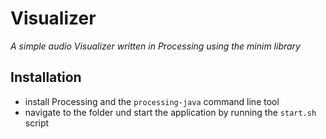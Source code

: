 # Visualizer
<i>A simple audio Visualizer written in Processing using the minim library</i>

## Installation
* install Processing and the `processing-java` command line tool
* navigate to the folder und start the application by running the `start.sh` script